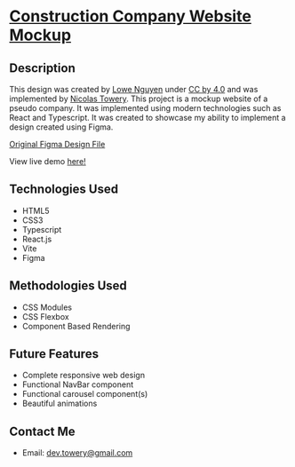 # [Construction Company Website Mockup](https://construction-company-six.vercel.app/)

## Description

This design was created by [Lowe Nguyen](https://loweinhello.framer.website) under [CC by 4.0](https://creativecommons.org/licenses/by/4.0/) and was implemented by [Nicolas Towery](https://nicolastowery.com). This project is a mockup website of a pseudo company. It was implemented using modern technologies such as React and Typescript. It was created to showcase my ability to implement a design created using Figma.

[Original Figma Design File](https://www.figma.com/community/file/1076341144333859432)

View live demo [here!](https://construction-company-six.vercel.app/)

## Technologies Used

- HTML5
- CSS3
- Typescript
- React.js
- Vite
- Figma

## Methodologies Used

- CSS Modules
- CSS Flexbox
- Component Based Rendering

## Future Features

- Complete responsive web design
- Functional NavBar component
- Functional carousel component(s)
- Beautiful animations

## Contact Me

- Email: dev.towery@gmail.com

